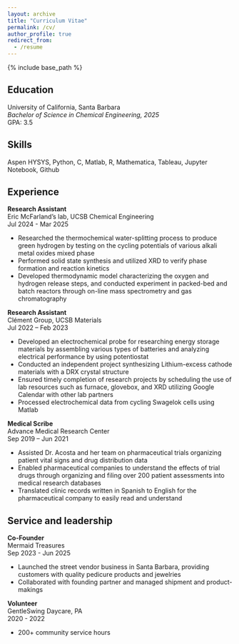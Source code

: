 ```yaml
---
layout: archive
title: "Curriculum Vitae"
permalink: /cv/
author_profile: true
redirect_from:
  - /resume
---
```


{% include base_path %}

Education
------
University of California, Santa Barbara  
*Bachelor of Science in Chemical Engineering, 2025*  
GPA: 3.5

Skills
------
Aspen HYSYS, Python, C, Matlab, R, Mathematica, Tableau, Jupyter Notebook, Github

Experience
------
**Research Assistant**  
Eric McFarland’s lab, UCSB Chemical Engineering   
Jul 2024 - Mar 2025
* Researched the thermochemical water-splitting process to produce green hydrogen by testing on the cycling potentials of various alkali metal oxides mixed phase
* Performed solid state synthesis and utilized XRD to verify phase formation and reaction kinetics
* Developed thermodynamic model characterizing the oxygen and hydrogen release steps, and conducted experiment in packed-bed and batch reactors through on-line mass spectrometry and gas chromatography

**Research Assistant**  
Clément Group, UCSB Materials  
Jul 2022 – Feb 2023
* Developed an electrochemical probe for researching energy storage materials by assembling various types of batteries and analyzing electrical performance by using potentiostat
* Conducted an independent project synthesizing Lithium-excess cathode materials with a DRX crystal structure
* Ensured timely completion of research projects by scheduling the use of lab resources such as furnace, glovebox, and XRD utilizing Google Calendar with other lab partners
* Processed electrochemical data from cycling Swagelok cells using Matlab

**Medical Scribe**  
Advance Medical Research Center  
Sep 2019 – Jun 2021
* Assisted Dr. Acosta and her team on pharmaceutical trials organizing patient vital signs and drug distribution data
* Enabled pharmaceutical companies to understand the effects of trial drugs through organizing and filing over 200 patient assessments into medical research databases
* Translated clinic records written in Spanish to English for the pharmaceutical company to easily read and understand

Service and leadership
------
**Co-Founder**    
Mermaid Treasures   
Sep 2023 - Jun 2025
* Launched the street vendor business in Santa Barbara, providing customers with quality pedicure products and jewelries
* Collaborated with founding partner and managed shipment and product-makings

**Volunteer**  
GentleSwing Daycare, PA   
2020 - 2022
* 200+ community service hours